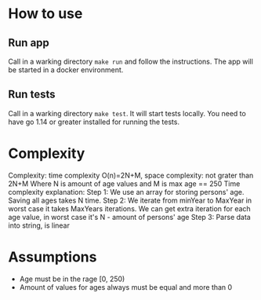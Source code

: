 # How to use
## Run app
Call in a warking directory `make run` and follow the instructions. 
The app will be started in a docker environment.

## Run tests
Call in a warking directory `make test`. It will start tests locally.
You need to have go 1.14 or greater installed for running the tests. 

# Complexity
Complexity: time complexity O(n)=2N+M, space complexity: not grater than 2N+M
Where N is amount of age values and M is max age == 250
Time complexity explanation:
Step 1: We use an array for storing persons' age. Saving all ages takes N time.
Step 2: We iterate from minYear to MaxYear in worst case it takes MaxYears iterations.
We can get extra iteration for each age value, in worst case it's N - amount of persons' age
Step 3: Parse data into string, is linear

# Assumptions
- Age must be in the rage [0, 250)
- Amount of values for ages always must be equal and more than 0
            
    